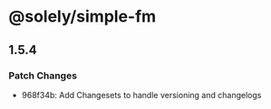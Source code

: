 # @solely/simple-fm

## 1.5.4

### Patch Changes

- 968f34b: Add Changesets to handle versioning and changelogs
